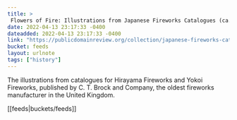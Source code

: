 ```yaml
---
title: > 
 Flowers of Fire: Illustrations from Japanese Fireworks Catalogues (ca. 1880s)
date: 2022-04-13 23:17:33 -0400
dateadded: 2022-04-13 23:17:33 -0400
link: "https://publicdomainreview.org/collection/japanese-fireworks-catalogues"
bucket: feeds
layout: urlnote
tags: ["history"]
--- 
```

The illustrations from catalogues for Hirayama Fireworks and Yokoi Fireworks, published by C. T. Brock and Company, the oldest fireworks manufacturer in the United Kingdom.
 <!-- end excerpt --> 
<div class='bucket'>[[feeds|buckets/feeds]]</div> 
